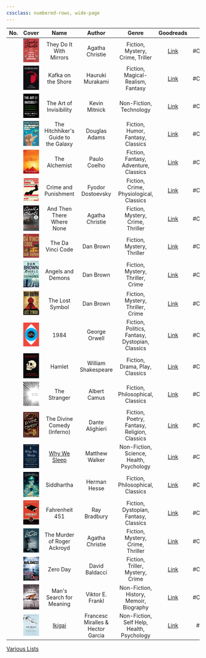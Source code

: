 ```yaml
---
cssclass: numbered-rows, wide-page
---
```


| No. |                                           Cover                                            |                 Name                 |              Author               |                      Genre                      |                                        Goodreads                                        |   Status   |
|:---:|:------------------------------------------------------------------------------------------:|:------------------------------------:|:---------------------------------:|:-----------------------------------------------:|:---------------------------------------------------------------------------------------:|:----------:|
|     |![they-do-it-with-mirrors\|72](images/they-do-it-with-mirrors.jpg) |They Do It With Mirrors |Agatha Christie|Fiction, Mystery, Crime, Triller|        [Link](https://www.goodreads.com/book/show/68930.They_Do_It_With_Mirrors)        | #Completed |
|     |![kafka-on-the-store\|72](images/kafka-on-the-store.jpg) |Kafka on the Shore |         Hauruki Murakami          |        Fiction, Magical-Realism, Fantasy        |[Link](https://www.goodreads.com/book/show/4929.Kafka_on_the_Shore)| #Completed |
|     |![the-art-of-invisibility\|72](images/the-art-of-invisibility.jpg)|The Art of Invisibility|           Kevin Mitnick           |             Non-Fiction, Technology             |[Link](https://www.goodreads.com/book/show/30363785-the-art-of-invisibility)| #Completed |
|     |![the-hitchhikers-guide-to-the-galaxy\|72](images/the-hitchhikers-guide-to-the-galaxy.jpg)|The Hitchhiker's Guide to the Galaxy|           Douglas Adams           |        Fiction, Humor, Fantasy, Classics        | [Link](https://www.goodreads.com/book/show/386162.The_Hitchhiker_s_Guide_to_the_Galaxy) | #Completed |
|     |                       ![the-alchemist\|72](images/the-alchemist.jpg)                       |            The Alchemist             |           Paulo Coelho            |      Fiction, Fantasy, Adventure, Classics      |           [Link](https://www.goodreads.com/book/show/18144590-the-alchemist)            | #Completed |
|     |                ![crime-and-punishment\|72](images/crime-and-punishment.jpg)                |         Crime and Punishment         |         Fyodor Dostoevsky         |     Fiction, Crime, Physiological, Classics     |          [Link](https://www.goodreads.com/book/show/7144.Crime_and_Punishment)          | #Completed |
|     |                ![and-there-where-none\|72](images/and-there-where-none.jpg)                |      And Then There Where None       |          Agatha Christie          |        Fiction, Mystery, Crime, Thriller        |       [Link](https://www.goodreads.com/book/show/16299.And_Then_There_Were_None)        | #Completed |
|     |                     ![the-davici-code\|72](images/the-davici-code.jpg)                     |          The Da Vinci Code           |             Dan Brown             |           Fiction, Mystery, Thriller            |            [Link](https://www.goodreads.com/book/show/968.The_Da_Vinci_Code)            | #Completed |
|     |                   ![angels-and-demons\|72](images/angels-and-demons.jpg)                   |          Angels and Demons           |             Dan Brown             |        Fiction, Mystery, Thriller, Crime        |              [Link](https://www.goodreads.com/book/show/960.Angels_Demons)              | #Completed |
|     |                     ![the-lost-symbol\|72](images/the-lost-symbol.jpg)                     |           The Lost Symbol            |             Dan Brown             |        Fiction, Mystery, Thriller, Crime        |           [Link](https://www.goodreads.com/book/show/6411961-the-lost-symbol)           | #Completed |
|     |                                ![1984\|72](images/1984.jpg)                                |                 1984                 |           George Orwell           | Fiction, Politics, Fantasy, Dystopian, Classics |                [Link](https://www.goodreads.com/book/show/61439040-1984)                | #Completed |
|     |                             ![hamlet\|72](images/hamlet.jpeg)                              |                Hamlet                |        William Shakespeare        |         Fiction, Drama, Play, Classics          |                 [Link](https://www.goodreads.com/book/show/1420.Hamlet)                 | #Completed |
|     |                        ![the-stranger\|72](images/the-stranger.jpg)                        |             The Stranger             |           Albert Camus            |        Fiction, Philosophical, Classics         |             [Link](https://www.goodreads.com/book/show/49552.The_Stranger)              | #Completed |
|     |                   ![the-divine-comedy\|72](images/the-divine-comedy.jpg)                   |     The Divine Comedy (Inferno)      |          Dante Alighieri          |  Fiction, Poetry, Fantasy, Religion, Classics   |           [Link](https://www.goodreads.com/book/show/6656.The_Divine_Comedy)            | #Completed |
|     |                        ![why-we-sleep\|72](images/why-we-sleep.jpg)                        | [Why We Sleep](Why%20We%20Sleep.md)  |          Matthew Walker           |    Non-Fiction, Science, Health, Psychology     |            [Link](https://www.goodreads.com/book/show/34466963-why-we-sleep)            | #Completed |
|     |                          ![siddhartha\|72](images/siddhartha.jpg)                          |              Siddhartha              |           Herman Hesse            |        Fiction, Philosophical, Classics         |              [Link](https://www.goodreads.com/book/show/52036.Siddhartha)               | #Completed |
|     |                      ![fahrehheit-451\|72](images/fahrehheit-451.jpg)                      |            Fahrenheit 451            |           Ray Bradbury            |      Fiction, Dystopian, Fantasy, Classics      |           [Link](https://www.goodreads.com/book/show/56302573-farenheit-451)            | #Completed |
|     |         ![the-murder-of-roger-ackroyd\|72](images/the-murder-of-roger-ackroyd.jpg)         |     The Murder of Roger Ackroyd      |          Agatha Christie          |        Fiction, Mystery, Crime, Thriller        |      [Link](https://www.goodreads.com/book/show/16328.The_Murder_of_Roger_Ackroyd)      | #Completed |
|     |                            ![zero-day\|72](images/zero-day.jpg)                            |               Zero Day               |          David Baldacci           |        Fiction, Triller, Mystery, Crime         |              [Link](https://www.goodreads.com/book/show/11007587-zero-day)              | #Completed |
|     |             ![mans-search-for-meaning\|72](images/mans-search-for-meaning.jpg)             |       Man's Search for Meaning       |         Viktor E. Frankl          |     Non-Fiction, History, Memoir, Biography     |        [Link](https://www.goodreads.com/book/show/4069.Man_s_Search_for_Meaning)        | #Completed |
|     |                              ![ikigai\|72](images/ikigai.jpg)                              |         [Ikigai](Ikigai.md)          | Francesc Miralles & Hector Garcia |   Non-Fiction, Self Help, Health, Psychology    |             [Link](https://www.goodreads.com/en/book/show/40534545-ikigai)              |  #Reading  |

[Various Lists](../Various%20Lists.md)
